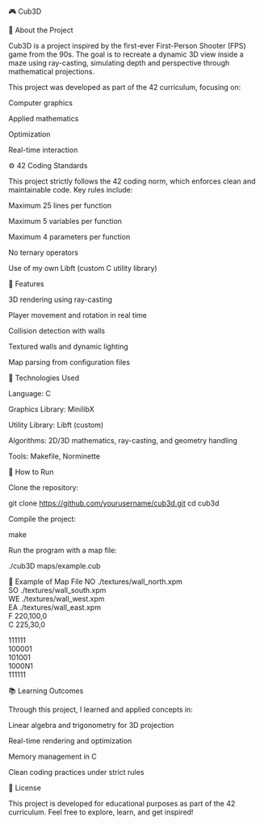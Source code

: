 🎮 Cub3D

🧠 About the Project

Cub3D is a project inspired by the first-ever First-Person Shooter (FPS) game from the 90s.
The goal is to recreate a dynamic 3D view inside a maze using ray-casting, simulating depth and perspective through mathematical projections.

This project was developed as part of the 42 curriculum, focusing on:

Computer graphics

Applied mathematics

Optimization

Real-time interaction


⚙️ 42 Coding Standards

This project strictly follows the 42 coding norm, which enforces clean and maintainable code.
Key rules include:

Maximum 25 lines per function

Maximum 5 variables per function

Maximum 4 parameters per function

No ternary operators

Use of my own Libft (custom C utility library)


🧩 Features

3D rendering using ray-casting

Player movement and rotation in real time

Collision detection with walls

Textured walls and dynamic lighting

Map parsing from configuration files


🧠 Technologies Used

Language: C

Graphics Library: MinilibX

Utility Library: Libft (custom)

Algorithms: 2D/3D mathematics, ray-casting, and geometry handling

Tools: Makefile, Norminette


🚀 How to Run

Clone the repository:

git clone https://github.com/yourusername/cub3d.git
cd cub3d


Compile the project:

make


Run the program with a map file:

./cub3D maps/example.cub


🧰 Example of Map File
NO ./textures/wall_north.xpm  
SO ./textures/wall_south.xpm  
WE ./textures/wall_west.xpm  
EA ./textures/wall_east.xpm  
F 220,100,0  
C 225,30,0  

111111  
100001  
101001  
1000N1  
111111  


📚 Learning Outcomes

Through this project, I learned and applied concepts in:

Linear algebra and trigonometry for 3D projection

Real-time rendering and optimization

Memory management in C

Clean coding practices under strict rules

🧾 License

This project is developed for educational purposes as part of the 42 curriculum.
Feel free to explore, learn, and get inspired!
